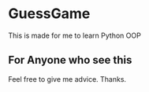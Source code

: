 # GuessGame
This is made for me to learn Python OOP

## For Anyone who see this

Feel free to give me advice.
Thanks.
